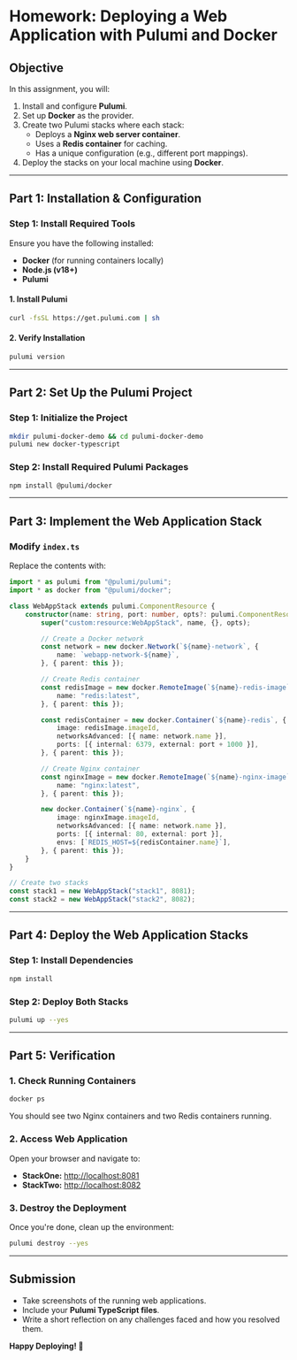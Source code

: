 # Homework: Deploying a Web Application with Pulumi and Docker

## **Objective**
In this assignment, you will:
1. Install and configure **Pulumi**.
2. Set up **Docker** as the provider.
3. Create two Pulumi stacks where each stack:
   - Deploys a **Nginx web server container**.
   - Uses a **Redis container** for caching.
   - Has a unique configuration (e.g., different port mappings).
4. Deploy the stacks on your local machine using **Docker**.

---

## **Part 1: Installation & Configuration**

### **Step 1: Install Required Tools**
Ensure you have the following installed:
- **Docker** (for running containers locally)
- **Node.js (v18+)**
- **Pulumi**

#### **1. Install Pulumi**
```sh
curl -fsSL https://get.pulumi.com | sh
```

#### **2. Verify Installation**
```sh
pulumi version
```

---

## **Part 2: Set Up the Pulumi Project**

### **Step 1: Initialize the Project**
```sh
mkdir pulumi-docker-demo && cd pulumi-docker-demo
pulumi new docker-typescript
```

### **Step 2: Install Required Pulumi Packages**
```sh
npm install @pulumi/docker
```

---

## **Part 3: Implement the Web Application Stack**

### **Modify `index.ts`**
Replace the contents with:

```typescript
import * as pulumi from "@pulumi/pulumi";
import * as docker from "@pulumi/docker";

class WebAppStack extends pulumi.ComponentResource {
    constructor(name: string, port: number, opts?: pulumi.ComponentResourceOptions) {
        super("custom:resource:WebAppStack", name, {}, opts);

        // Create a Docker network
        const network = new docker.Network(`${name}-network`, {
            name: `webapp-network-${name}`,
        }, { parent: this });

        // Create Redis container
        const redisImage = new docker.RemoteImage(`${name}-redis-image`, {
            name: "redis:latest",
        }, { parent: this });

        const redisContainer = new docker.Container(`${name}-redis`, {
            image: redisImage.imageId,
            networksAdvanced: [{ name: network.name }],
            ports: [{ internal: 6379, external: port + 1000 }],
        }, { parent: this });

        // Create Nginx container
        const nginxImage = new docker.RemoteImage(`${name}-nginx-image`, {
            name: "nginx:latest",
        }, { parent: this });

        new docker.Container(`${name}-nginx`, {
            image: nginxImage.imageId,
            networksAdvanced: [{ name: network.name }],
            ports: [{ internal: 80, external: port }],
            envs: [`REDIS_HOST=${redisContainer.name}`],
        }, { parent: this });
    }
}

// Create two stacks
const stack1 = new WebAppStack("stack1", 8081);
const stack2 = new WebAppStack("stack2", 8082);
```

---

## **Part 4: Deploy the Web Application Stacks**

### **Step 1: Install Dependencies**
```sh
npm install
```

### **Step 2: Deploy Both Stacks**
```sh
pulumi up --yes
```

---

## **Part 5: Verification**

### **1. Check Running Containers**
```sh
docker ps
```
You should see two Nginx containers and two Redis containers running.

### **2. Access Web Application**
Open your browser and navigate to:
- **StackOne:** [http://localhost:8081](http://localhost:8081)
- **StackTwo:** [http://localhost:8082](http://localhost:8082)

### **3. Destroy the Deployment**
Once you're done, clean up the environment:
```sh
pulumi destroy --yes
```

---

## **Submission**
- Take screenshots of the running web applications.
- Include your **Pulumi TypeScript files**.
- Write a short reflection on any challenges faced and how you resolved them.

**Happy Deploying! 🚀**
